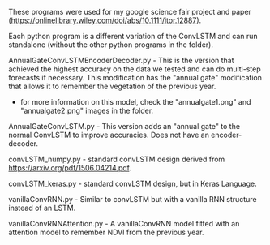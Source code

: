 These programs were used for my google science fair project and paper (https://onlinelibrary.wiley.com/doi/abs/10.1111/itor.12887). 

Each python program is a different variation of the ConvLSTM and can run standalone (without the other python programs in the folder). 

AnnualGateConvLSTMEncoderDecoder.py - This is the version that achieved the highest accuracy on the data we tested and can do multi-step forecasts if necessary. This modification has the "annual gate" modification that allows it to remember the vegetation of the previous year.
  - for more information on this model, check the "annualgate1.png" and "annualgate2.png" images in the folder. 

AnnualGateConvLSTM.py - This version adds an "annual gate" to the normal ConvLSTM to improve accuracies. Does not have an encoder-decoder.

convLSTM_numpy.py - standard convLSTM design derived from https://arxiv.org/pdf/1506.04214.pdf. 

convLSTM_keras.py - standard convLSTM design, but in Keras Language.

vanillaConvRNN.py - Similar to convLSTM but with a vanilla RNN structure instead of an LSTM. 

vanillaConvRNNAttention.py - A vanillaConvRNN model fitted with an attention model to remember NDVI from the previous year. 


